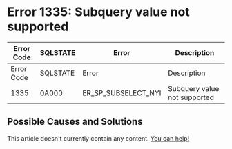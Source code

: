 
# Error 1335: Subquery value not supported


| Error Code | SQLSTATE | Error | Description |
| --- | --- | --- | --- |
| Error Code | SQLSTATE | Error | Description |
| 1335 | 0A000 | ER_SP_SUBSELECT_NYI | Subquery value not supported |




## Possible Causes and Solutions


This article doesn't currently contain any content. [You can help!](/en/writing-and-editing-knowledge-base-articles/)

